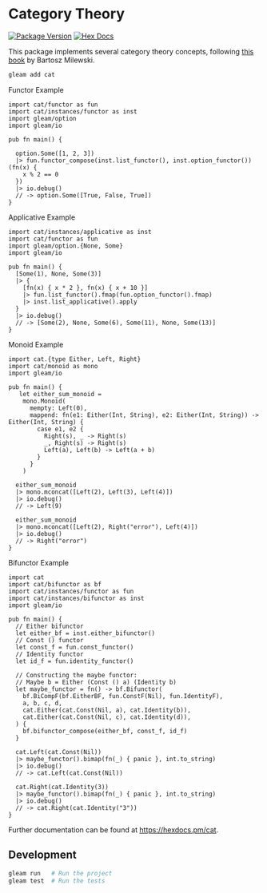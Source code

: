 # Category Theory

[![Package Version](https://img.shields.io/hexpm/v/cat)](https://hex.pm/packages/cat)
[![Hex Docs](https://img.shields.io/badge/hex-docs-ffaff3)](https://hexdocs.pm/cat)

This package implements several category theory concepts, following [this book](https://bartoszmilewski.com/2014/10/28/category-theory-for-programmers-the-preface/) by Bartosz Milewski.

```sh
gleam add cat
```

Functor Example

```gleam
import cat/functor as fun
import cat/instances/functor as inst
import gleam/option
import gleam/io

pub fn main() {

  option.Some([1, 2, 3])
  |> fun.functor_compose(inst.list_functor(), inst.option_functor())(fn(x) {
    x % 2 == 0
  })
  |> io.debug()
  // -> option.Some([True, False, True])
}
```

Applicative Example

```gleam
import cat/instances/applicative as inst
import cat/functor as fun
import gleam/option.{None, Some}
import gleam/io

pub fn main() {
  [Some(1), None, Some(3)]
  |> {
    [fn(x) { x * 2 }, fn(x) { x + 10 }]
    |> fun.list_functor().fmap(fun.option_functor().fmap)
    |> inst.list_applicative().apply
  }
  |> io.debug()
  // -> [Some(2), None, Some(6), Some(11), None, Some(13)]
}
```

Monoid Example

```gleam
import cat.{type Either, Left, Right}
import cat/monoid as mono
import gleam/io

pub fn main() {
   let either_sum_monoid =
    mono.Monoid(
      mempty: Left(0),
      mappend: fn(e1: Either(Int, String), e2: Either(Int, String)) -> Either(Int, String) {
        case e1, e2 {
          Right(s), _ -> Right(s)
          _, Right(s) -> Right(s)
          Left(a), Left(b) -> Left(a + b)
        }
      }
    )

  either_sum_monoid
  |> mono.mconcat([Left(2), Left(3), Left(4)])
  |> io.debug()
  // -> Left(9)

  either_sum_monoid
  |> mono.mconcat([Left(2), Right("error"), Left(4)])
  |> io.debug()
  // -> Right("error")
}
```

Bifunctor Example

```gleam
import cat
import cat/bifunctor as bf
import cat/instances/functor as fun
import cat/instances/bifunctor as inst
import gleam/io

pub fn main() {
  // Either bifunctor
  let either_bf = inst.either_bifunctor()
  // Const () functor
  let const_f = fun.const_functor()
  // Identity functor
  let id_f = fun.identity_functor()

  // Constructing the maybe functor:
  // Maybe b = Either (Const () a) (Identity b)
  let maybe_functor = fn() -> bf.Bifunctor(
    bf.BiCompF(bf.EitherBF, fun.ConstF(Nil), fun.IdentityF),
    a, b, c, d,
    cat.Either(cat.Const(Nil, a), cat.Identity(b)),
    cat.Either(cat.Const(Nil, c), cat.Identity(d)),
  ) {
    bf.bifunctor_compose(either_bf, const_f, id_f)
  }

  cat.Left(cat.Const(Nil))
  |> maybe_functor().bimap(fn(_) { panic }, int.to_string)
  |> io.debug()
  // -> cat.Left(cat.Const(Nil))

  cat.Right(cat.Identity(3))
  |> maybe_functor().bimap(fn(_) { panic }, int.to_string)
  |> io.debug()
  // -> cat.Right(cat.Identity("3"))
}
```

Further documentation can be found at <https://hexdocs.pm/cat>.

## Development

```sh
gleam run   # Run the project
gleam test  # Run the tests
```
